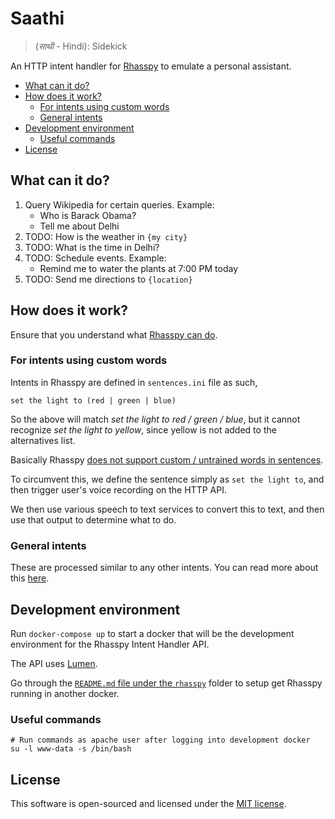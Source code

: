 # Saathi

> (_साथी_ - Hindi): Sidekick

An HTTP intent handler for [Rhasspy](https://rhasspy.readthedocs.io/en/latest/) to emulate a personal assistant.

- [What can it do?](#what-can-it-do)
- [How does it work?](#how-does-it-work)
  - [For intents using custom words](#for-intents-using-custom-words)
  - [General intents](#general-intents)
- [Development environment](#development-environment)
  - [Useful commands](#useful-commands)
- [License](#license)

## What can it do?

1. Query Wikipedia for certain queries. Example:
   * Who is Barack Obama?
   * Tell me about Delhi
2. TODO: How is the weather in `{my city}`
3. TODO: What is the time in Delhi?
4. TODO: Schedule events. Example:
   * Remind me to water the plants at 7:00 PM today
5. TODO: Send me directions to `{location}`

## How does it work?

Ensure that you understand what [Rhasspy can do](https://www.youtube.com/watch?v=ijKTR_GqWwA).

### For intents using custom words

Intents in Rhasspy are defined in `sentences.ini` file as such,

```
set the light to (red | green | blue)
```
So the above will match *set the light to red / green / blue*, but it cannot recognize *set the light to yellow*, since yellow is not added to the alternatives list.

Basically Rhasspy [does not support custom / untrained words in sentences](https://community.rhasspy.org/t/recognized-untrain-sentences-words/465/7).

To circumvent this, we define the sentence simply as `set the light to`, and then trigger user's voice recording on the HTTP API.

We then use various speech to text services to convert this to text, and then use that output to determine what to do.

### General intents

These are processed similar to any other intents. You can read more about this [here](https://rhasspy.readthedocs.io/en/latest/intent-handling/#remote-server).

## Development environment

Run `docker-compose up` to start a docker that will be the development environment for the Rhasspy Intent Handler API.

The API uses [Lumen](https://lumen.laravel.com/).

Go through the [`README.md` file under the `rhasspy`](./rhasspy/README.md) folder to setup get Rhasspy running in another docker.

### Useful commands
```
# Run commands as apache user after logging into development docker
su -l www-data -s /bin/bash
```

## License

This software is open-sourced and licensed under the [MIT license](https://opensource.org/licenses/MIT).

